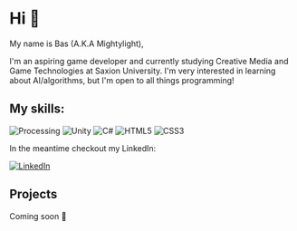 # Hi 👋

My name is Bas (A.K.A Mightylight),

I'm an aspiring game developer and currently studying Creative Media and Game Technologies
at Saxion University. I'm very interested in learning about AI/algorithms, but I'm open to all things programming!

## My skills:
![Processing](https://img.shields.io/badge/processing-%23006699.svg?style=for-the-badge&logo=processingfoundation&logoColor=white) ![Unity](https://img.shields.io/badge/unity-%23000000.svg?style=for-the-badge&logo=unity&logoColor=white) ![C#](https://img.shields.io/badge/c%23-%23239120.svg?style=for-the-badge&logo=c-sharp&logoColor=white) ![HTML5](https://img.shields.io/badge/html5-%23E34F26.svg?style=for-the-badge&logo=html5&logoColor=white) ![CSS3](https://img.shields.io/badge/css3-%231572B6.svg?style=for-the-badge&logo=css3&logoColor=white)

In the meantime checkout my LinkedIn: 

[![LinkedIn](https://img.shields.io/badge/linkedin-%230077B5.svg?style=for-the-badge&logo=linkedin&logoColor=white)](https://www.linkedin.com/in/basmeddeler/)

## Projects
Coming soon :construction:

